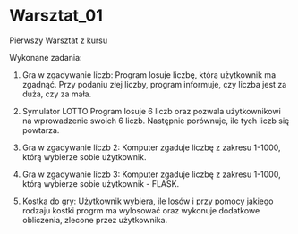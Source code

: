 # Warsztat_01
Pierwszy Warsztat z kursu

Wykonane zadania:

1. Gra w zgadywanie liczb:
	Program losuje liczbę, którą użytkownik ma zgadnąć. Przy podaniu złej liczby, program informuje, czy liczba 	jest za duża, czy za mała.

2. Symulator LOTTO
	Program losuje 6 liczb oraz pozwala użytkownikowi na wprowadzenie swoich 6 liczb. Następnie porównuje, ile tych 		liczb się powtarza.

3. Gra w zgadywanie liczb 2:
	Komputer zgaduje liczbę z zakresu 1-1000, którą wybierze sobie użytkownik.

4. Gra w zgadywanie liczb 3:
	Komputer zgaduje liczbę z zakresu 1-1000, którą wybierze sobie użytkownik - FLASK.

5. Kostka do gry:
	Użytkownik wybiera, ile losów i przy pomocy jakiego rodzaju kostki progrm ma wylosować oraz wykonuje dodatkowe 		obliczenia, zlecone przez użytkownika.
